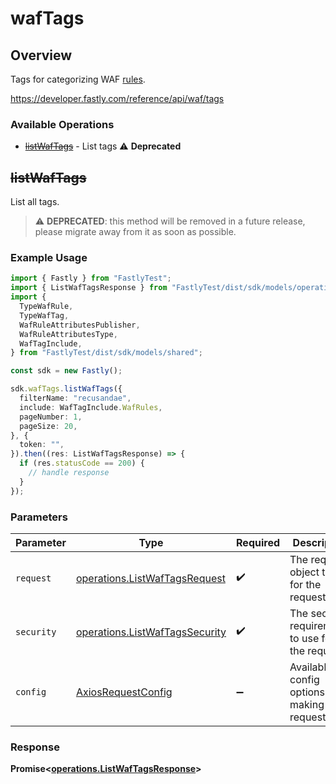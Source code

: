 # wafTags

## Overview

Tags for categorizing WAF [rules](/reference/api/waf/rules/).

<https://developer.fastly.com/reference/api/waf/tags>
### Available Operations

* [~~listWafTags~~](#listwaftags) - List tags :warning: **Deprecated**

## ~~listWafTags~~

List all tags.

> :warning: **DEPRECATED**: this method will be removed in a future release, please migrate away from it as soon as possible.

### Example Usage

```typescript
import { Fastly } from "FastlyTest";
import { ListWafTagsResponse } from "FastlyTest/dist/sdk/models/operations";
import {
  TypeWafRule,
  TypeWafTag,
  WafRuleAttributesPublisher,
  WafRuleAttributesType,
  WafTagInclude,
} from "FastlyTest/dist/sdk/models/shared";

const sdk = new Fastly();

sdk.wafTags.listWafTags({
  filterName: "recusandae",
  include: WafTagInclude.WafRules,
  pageNumber: 1,
  pageSize: 20,
}, {
  token: "",
}).then((res: ListWafTagsResponse) => {
  if (res.statusCode == 200) {
    // handle response
  }
});
```

### Parameters

| Parameter                                                                        | Type                                                                             | Required                                                                         | Description                                                                      |
| -------------------------------------------------------------------------------- | -------------------------------------------------------------------------------- | -------------------------------------------------------------------------------- | -------------------------------------------------------------------------------- |
| `request`                                                                        | [operations.ListWafTagsRequest](../../models/operations/listwaftagsrequest.md)   | :heavy_check_mark:                                                               | The request object to use for the request.                                       |
| `security`                                                                       | [operations.ListWafTagsSecurity](../../models/operations/listwaftagssecurity.md) | :heavy_check_mark:                                                               | The security requirements to use for the request.                                |
| `config`                                                                         | [AxiosRequestConfig](https://axios-http.com/docs/req_config)                     | :heavy_minus_sign:                                                               | Available config options for making requests.                                    |


### Response

**Promise<[operations.ListWafTagsResponse](../../models/operations/listwaftagsresponse.md)>**

